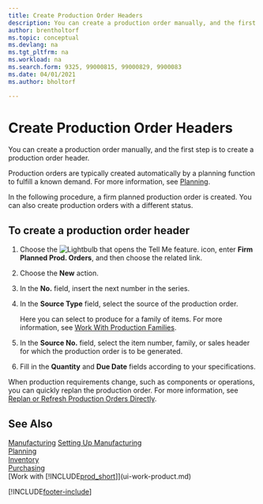```yaml
---
title: Create Production Order Headers
description: You can create a production order manually, and the first step is to create a production order header.
author: brentholtorf
ms.topic: conceptual
ms.devlang: na
ms.tgt_pltfrm: na
ms.workload: na
ms.search.form: 9325, 99000815, 99000829, 9900083
ms.date: 04/01/2021
ms.author: bholtorf

---
```

# Create Production Order Headers

You can create a production order manually, and the first step is to create a production order header.

Production orders are typically created automatically by a planning function to fulfill a known demand. For more information, see [Planning](production-planning.md).  

In the following procedure, a firm planned production order is created. You can also create production orders with a different status.  

## To create a production order header

1. Choose the ![Lightbulb that opens the Tell Me feature.](media/ui-search/search_small.png "Tell me what you want to do") icon, enter **Firm Planned Prod. Orders**, and then choose the related link.  
2. Choose the **New** action.  
3. In the **No.** field, insert the next number in the series.  
4. In the **Source Type** field, select the source of the production order.

    Here you can select to produce for a family of items. For more information, see [Work With Production Families](production-how-work-family.md).
5. In the **Source No.** field, select the item number, family, or sales header for which the production order is to be generated.  
6. Fill in the **Quantity** and **Due Date** fields according to your specifications.  

When production requirements change, such as components or operations, you can quickly replan the production order. For more information, see [Replan or Refresh Production Orders Directly](production-how-to-replan-refresh-production-orders.md).  

## See Also

[Manufacturing](production-manage-manufacturing.md)
[Setting Up Manufacturing](production-configure-production-processes.md)  
[Planning](production-planning.md)  
[Inventory](inventory-manage-inventory.md)  
[Purchasing](purchasing-manage-purchasing.md)  
[Work with [!INCLUDE[prod_short](includes/prod_short.md)]](ui-work-product.md)


[!INCLUDE[footer-include](includes/footer-banner.md)]